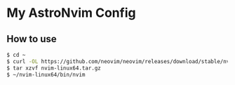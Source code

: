 # My AstroNvim Config

## How to use

```sh
$ cd ~
$ curl -OL https://github.com/neovim/neovim/releases/download/stable/nvim-linux64.tar.gz
$ tar xzvf nvim-linux64.tar.gz
$ ~/nvim-linux64/bin/nvim
```
